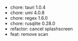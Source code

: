 -   chore: tauri 1.0.4
-   chore: umi 4.0.8
-   chore: regex 1.6.0
-   chore: rusqlite 0.28.0
-   refactor: cancel splashscreen
-   feat: remove scan

